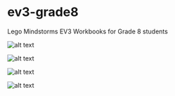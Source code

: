 # ev3-grade8
Lego Mindstorms EV3 Workbooks for Grade 8 students

![alt text](https://github.com/brent-shaw/ev3-01-beginner/blob/master/resources/hardware_iamges/brickTop2.jpg "Top view of EV3 Brick")

![alt text](https://github.com/brent-shaw/ev3-01-beginner/blob/master/resources/hardware_iamges/brickLeft1.jpg "Left Side view of EV3 Brick")

![alt text](https://github.com/brent-shaw/ev3-01-beginner/blob/master/resources/hardware_iamges/brickFront1.jpg "Front view of EV3 Brick")

![alt text](https://github.com/brent-shaw/ev3-01-beginner/blob/master/resources/hardware_iamges/brickRear1.jpg "Rear view of EV3 Brick")